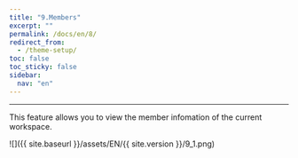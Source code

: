 ```yaml
---
title: "9.Members"
excerpt: ""
permalink: /docs/en/8/
redirect_from:
  - /theme-setup/
toc: false
toc_sticky: false
sidebar:
  nav: "en"
---
```


---
This feature allows you to view the member infomation of the current workspace.

![]({{ site.baseurl }}/assets/EN/{{ site.version }}/9_1.png)

